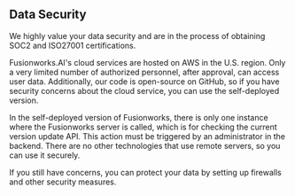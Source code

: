 ## Data Security

We highly value your data security and are in the process of obtaining SOC2 and ISO27001 certifications.

Fusionworks.AI's cloud services are hosted on AWS in the U.S. region. Only a very limited number of authorized personnel, after approval, can access user data. Additionally, our code is open-source on GitHub, so if you have security concerns about the cloud service, you can use the self-deployed version.

In the self-deployed version of Fusionworks, there is only one instance where the Fusionworks server is called, which is for checking the current version update API. This action must be triggered by an administrator in the backend. There are no other technologies that use remote servers, so you can use it securely.

If you still have concerns, you can protect your data by setting up firewalls and other security measures.